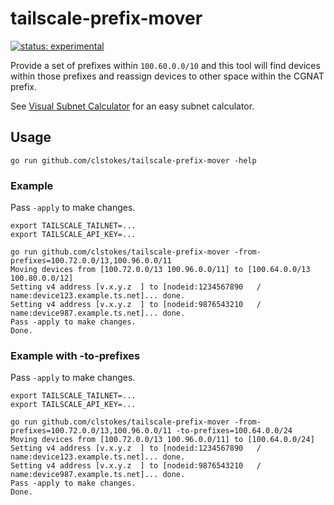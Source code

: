 # tailscale-prefix-mover

[![status: experimental](https://img.shields.io/badge/status-experimental-blue)](https://tailscale.com/kb/1167/release-stages/#experimental)

Provide a set of prefixes within `100.60.0.0/10` and this tool will find devices within those prefixes and reassign devices to other space within the CGNAT prefix.

See [Visual Subnet Calculator](https://www.davidc.net/sites/default/subnets/subnets.html?network=100.64.0.0&mask=10&division=1.0) for an easy subnet calculator.

## Usage

```shell
go run github.com/clstokes/tailscale-prefix-mover -help
```

### Example

Pass `-apply` to make changes.

```shell
export TAILSCALE_TAILNET=...
export TAILSCALE_API_KEY=...

go run github.com/clstokes/tailscale-prefix-mover -from-prefixes=100.72.0.0/13,100.96.0.0/11
Moving devices from [100.72.0.0/13 100.96.0.0/11] to [100.64.0.0/13 100.80.0.0/12]
Setting v4 address [v.x.y.z  ] to [nodeid:1234567890   / name:device123.example.ts.net]... done.
Setting v4 address [v.x.y.z  ] to [nodeid:9876543210   / name:device987.example.ts.net]... done.
Pass -apply to make changes.
Done.
```

### Example with -to-prefixes

Pass `-apply` to make changes.

```shell
export TAILSCALE_TAILNET=...
export TAILSCALE_API_KEY=...

go run github.com/clstokes/tailscale-prefix-mover -from-prefixes=100.72.0.0/13,100.96.0.0/11 -to-prefixes=100.64.0.0/24
Moving devices from [100.72.0.0/13 100.96.0.0/11] to [100.64.0.0/24]
Setting v4 address [v.x.y.z  ] to [nodeid:1234567890   / name:device123.example.ts.net]... done.
Setting v4 address [v.x.y.z  ] to [nodeid:9876543210   / name:device987.example.ts.net]... done.
Pass -apply to make changes.
Done.
```
